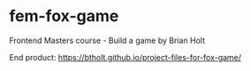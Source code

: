 # fem-fox-game
Frontend Masters course - Build a game by Brian Holt

End product: https://btholt.github.io/project-files-for-fox-game/
